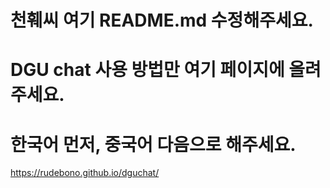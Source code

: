 # 천훼씨 여기 README.md 수정해주세요.
# DGU chat 사용 방법만 여기 페이지에 올려주세요.
# 한국어 먼저, 중국어 다음으로 해주세요.
https://rudebono.github.io/dguchat/  
